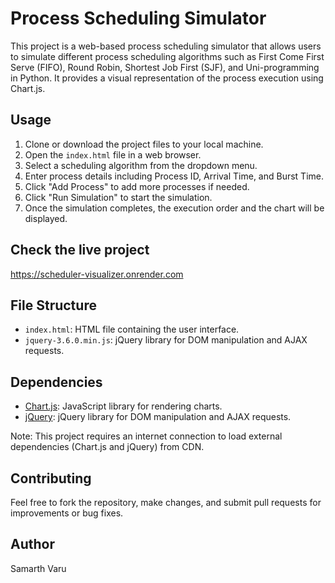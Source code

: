 # Process Scheduling Simulator

This project is a web-based process scheduling simulator that allows users to simulate different process scheduling algorithms such as First Come First Serve (FIFO), Round Robin, Shortest Job First (SJF), and Uni-programming in Python. It provides a visual representation of the process execution using Chart.js.

## Usage

1. Clone or download the project files to your local machine.
2. Open the `index.html` file in a web browser.
3. Select a scheduling algorithm from the dropdown menu.
4. Enter process details including Process ID, Arrival Time, and Burst Time.
5. Click "Add Process" to add more processes if needed.
6. Click "Run Simulation" to start the simulation.
7. Once the simulation completes, the execution order and the chart will be displayed.

## Check the live project

https://scheduler-visualizer.onrender.com

## File Structure

- `index.html`: HTML file containing the user interface.
- `jquery-3.6.0.min.js`: jQuery library for DOM manipulation and AJAX requests.

## Dependencies

- [Chart.js](https://cdn.jsdelivr.net/npm/chart.js): JavaScript library for rendering charts.
- [jQuery](https://code.jquery.com/jquery-3.6.0.min.js): jQuery library for DOM manipulation and AJAX requests.

Note: This project requires an internet connection to load external dependencies (Chart.js and jQuery) from CDN.

## Contributing

Feel free to fork the repository, make changes, and submit pull requests for improvements or bug fixes.

## Author

Samarth Varu


